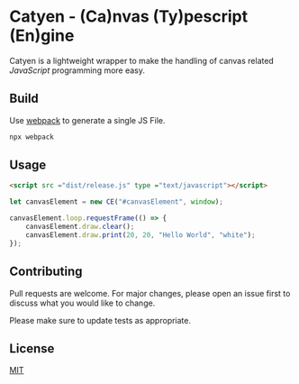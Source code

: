 # Catyen - (Ca)nvas (Ty)pescript (En)gine

Catyen is a lightweight wrapper to make the handling of canvas related *JavaScript* programming more easy.

## Build

Use [webpack](https://webpack.js.org/) to generate a single JS File.
```bash
npx webpack
```


## Usage

```html
<script src ="dist/release.js" type ="text/javascript"></script>
```

```js
let canvasElement = new CE("#canvasElement", window);

canvasElement.loop.requestFrame(() => {
    canvasElement.draw.clear();
    canvasElement.draw.print(20, 20, "Hello World", "white");
});
```

## Contributing
Pull requests are welcome. For major changes, please open an issue first to discuss what you would like to change.

Please make sure to update tests as appropriate.

## License
[MIT](https://choosealicense.com/licenses/mit/)
